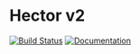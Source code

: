 # Hector v2

[![Build Status](https://travis-ci.org/hectorhep/hector2.svg?branch=master)](https://travis-ci.org/hectorhep/hector2)
[![Documentation](https://codedocs.xyz/hectorhep/hector2.svg)](https://codedocs.xyz/hectorhep/hector2/)

